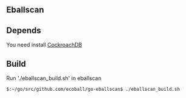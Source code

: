 Eballscan
-------

## Depends
You need install [CockroachDB](https://www.cockroachlabs.com/docs/stable/install-cockroachdb.html) 


## Build
Run './eballscan_build.sh' in eballscan
```bash
$:~/go/src/github.com/ecoball/go-eballscan$ ./eballscan_build.sh
```

